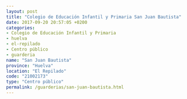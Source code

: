 ```yaml
---
layout: post
title: "Colegio de Educación Infantil y Primaria San Juan Bautista"
date: 2017-09-20 20:57:05 +0200
categories:
- Colegio de Educación Infantil y Primaria
- huelva
- el-repilado
- Centro público
- guarderia
name: "San Juan Bautista"
province: "Huelva"
location: "El Repilado"
code: "21002173"
type: "Centro público"
permalink: /guarderias/san-juan-bautista.html
---
```

